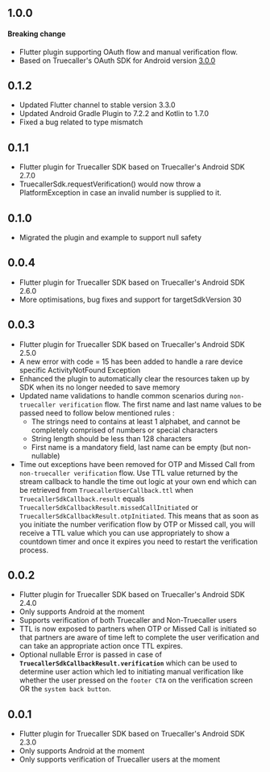 ## 1.0.0

#### Breaking change

* Flutter plugin supporting OAuth flow and manual verification flow.
* Based on Truecaller's OAuth SDK for Android version [3.0.0](https://docs.truecaller.com/truecaller-sdk/android/oauth-sdk-3.0)

## 0.1.2

* Updated Flutter channel to stable version 3.3.0
* Updated Android Gradle Plugin to 7.2.2 and Kotlin to 1.7.0
* Fixed a bug related to type mismatch

## 0.1.1

* Flutter plugin for Truecaller SDK based on Truecaller's Android SDK 2.7.0
* TruecallerSdk.requestVerification() would now throw a PlatformException in case an invalid number is supplied to it.

## 0.1.0

* Migrated the plugin and example to support null safety

## 0.0.4

* Flutter plugin for Truecaller SDK based on Truecaller's Android SDK 2.6.0
* More optimisations, bug fixes and support for targetSdkVersion 30

## 0.0.3

* Flutter plugin for Truecaller SDK based on Truecaller's Android SDK 2.5.0
* A new error with code = 15 has been added to handle a rare device specific ActivityNotFound Exception
* Enhanced the plugin to automatically clear the resources taken up by SDK when its no longer needed to save memory
* Updated name validations to handle common scenarios during `non-truecaller verification` flow.
  The first name and last name values to be passed need to follow below mentioned rules :
    - The strings need to contains at least 1 alphabet, and cannot be completely comprised of numbers or special characters
    - String length should be less than 128 characters
    - First name is a mandatory field, last name can be empty (but non-nullable)
* Time out exceptions have been removed for OTP and Missed Call from `non-truecaller verification` flow. Use TTL value returned by the stream callback to
handle the time out logic at your own end which can be retrieved from `TruecallerUserCallback.ttl` when `TruecallerSdkCallback.result` equals
`TruecallerSdkCallbackResult.missedCallInitiated` or `TruecallerSdkCallbackResult.otpInitiated`. This means that as soon as you initiate the number
verification flow by OTP or Missed call, you will receive a TTL value which you can use appropriately to show a countdown timer and once it expires you
need to restart the verification process.

## 0.0.2

* Flutter plugin for Truecaller SDK based on Truecaller's Android SDK 2.4.0
* Only supports Android at the moment
* Supports verification of both Truecaller and Non-Truecaller users
* TTL is now exposed to partners when OTP or Missed Call is initiated so that partners are aware of time left to complete the user verification and can take
 an appropriate action once TTL expires.
* Optional nullable Error is passed in case of **`TruecallerSdkCallbackResult.verification`** which can be used to determine user action which led to initiating
 manual verification like whether the user pressed on the `footer CTA` on the verification screen OR the `system back button`.

 ## 0.0.1

 * Flutter plugin for Truecaller SDK based on Truecaller's Android SDK 2.3.0
 * Only supports Android at the moment
 * Only supports verification of Truecaller users at the moment